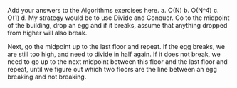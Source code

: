 Add your answers to the Algorithms exercises here.
a. O(N)
b. O(N^4)
c. O(1)
d. My strategy would be to use Divide and Conquer. Go to the midpoint of the building,
drop an egg and if it breaks, assume that anything dropped from higher will also break.

Next, go the midpoint up to the last floor and repeat. If the egg breaks, we are still too high, and need to divide in half again. If it does not break, we need to go up to the next midpoint between this floor and the last floor and repeat, until we figure out which two floors are the line between an egg breaking and not breaking.